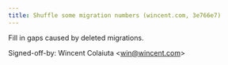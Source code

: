 ```yaml
---
title: Shuffle some migration numbers (wincent.com, 3e766e7)
---
```


Fill in gaps caused by deleted migrations.

Signed-off-by: Wincent Colaiuta &lt;win@wincent.com&gt;
